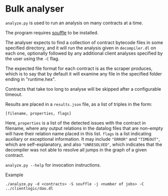 # Bulk analyser

`analyze.py` is used to run an analysis on many contracts at a time.

The program requires [souffle](https://github.com/souffle-lang/souffle) to be installed.

The analyser expects to find a collection of contract bytecode files in some
specified directory, and it will run the analysis given in `decompiler.dl` on
each one, optionally followed by any additional client analyses specified by the
user using the `-C` flag.

The expected file format for each contract is as the scraper produces,
which is to say that by default it will examine any file in the specified folder
ending in "runtime.hex".

Contracts that take too long to analyse will be skipped after a configurable
timeout.

Results are placed in a `results.json` file, as a list of triples in the form:

```[filename, properties, flags]```

Here, `properties` is a list of the detected issues with the contract in filename,
where any output relations in the datalog files that are non-empty will have their
relation name placed in this list.
`flags` is a list indicating auxiliary or exceptional information. It may include
`"ERROR"` and `"TIMEOUT"`, which are self-explanatory, and also `"UNRESOLVED"`,
which indicates that the decompiler was not able to resolve all jumps in the
graph of a given contract.

`analyze.py --help` for invocation instructions.


Example

```
./analyze.py -d <contracts> -S souffle -j <number of jobs> -C ../clientlogic/dao.dl
``` 
